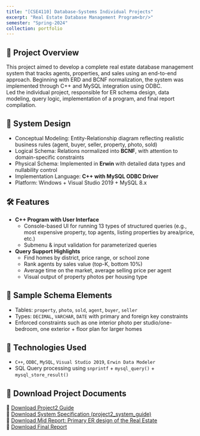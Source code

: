 ```yaml
---
title: "[CSE4110] Database-Systems Individual Projects"
excerpt: "Real Estate Database Management Program<br/>"
semester: "Spring-2024"
collection: portfolio
---
```


## 🏢 Project Overview

This project aimed to develop a complete real estate database management system that tracks agents, properties, and sales using an end-to-end approach. Beginning with ERD and BCNF normalization, the system was implemented through C++ and MySQL integration using ODBC.  
Led the individual project, responsible for ER schema design, data modeling, query logic, implementation of a program, and final report compilation.

## 🧱 System Design

- Conceptual Modeling: Entity-Relationship diagram reflecting realistic business rules (agent, buyer, seller, property, photo, sold)
- Logical Schema: Relations normalized into **BCNF**, with attention to domain-specific constraints
- Physical Schema: Implemented in **Erwin** with detailed data types and nullability control
- Implementation Language: **C++ with MySQL ODBC Driver**
- Platform: Windows + Visual Studio 2019 + MySQL 8.x

## 🛠️ Features

- **C++ Program with User Interface**  
  - Console-based UI for running 13 types of structured queries (e.g., most expensive property, top agents, listing properties by area/price, etc.)
  - Submenu & input validation for parameterized queries  
- **Query Support Highlights**  
  - Find homes by district, price range, or school zone  
  - Rank agents by sales value (top-K, bottom 10%)  
  - Average time on the market, average selling price per agent  
  - Visual output of property photos per housing type  

## 📐 Sample Schema Elements

- Tables: `property`, `photo`, `sold`, `agent`, `buyer`, `seller`
- Types: `DECIMAL`, `VARCHAR`, `DATE` with primary and foreign key constraints
- Enforced constraints such as one interior photo per studio/one-bedroom, one exterior + floor plan for larger homes

## 💬 Technologies Used

- `C++`, `ODBC`, `MySQL`, `Visual Studio 2019`, `Erwin Data Modeler`
- SQL Query processing using `snprintf` + `mysql_query()` + `mysql_store_result()`

## 📎 Download Project Documents
📄 [Download Project2 Guide](/files/project2(spring2024).pdf) <br/>
📄 [Download System Specification (project2_system_guide)](/files/project2_system_guide(spring2024).pdf)  <br/>
📄 [Download Mid Report: Primary ER design of the Real Estate](/files/[project1]20190741.pdf) <br/>
📄 [Download Final Report](/files/[project2]20190741.pdf) <br/>
